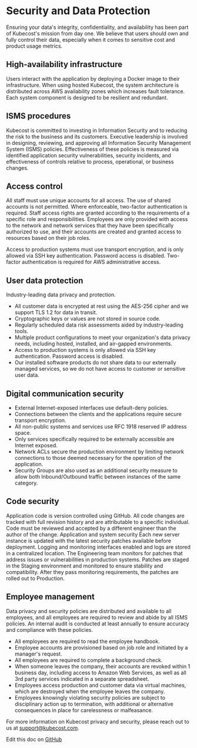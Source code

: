 Security and Data Protection
========

Ensuring your data's integrity, confidentiality, and availability has been part of Kubecost's mission from day one. We believe that users should own and fully control their data, especially when it comes to sensitive cost and product usage metrics.

## High-availability infrastructure 
Users interact with the application by deploying a Docker image to their infrastructure. When using hosted Kubecost, the system architecture is distributed across AWS availability zones which increases fault tolerance. Each system component is designed to be resilient and redundant.

## ISMS procedures
Kubecost is committed to investing in Information Security and to reducing the risk to the business and its customers. Executive leadership is involved in designing, reviewing, and approving all Information Security Management System (ISMS) policies. Effectiveness of these policies is measured via identified application security vulnerabilities, security incidents, and effectiveness of controls relative to process, operational, or business changes.

## Access control
All staff must use unique accounts for all access. The use of shared accounts is not permitted. Where enforceable, two-factor authentication is required. Staff access rights are granted according to the requirements of a specific role and responsibilities. Employees are only provided with access to the network and network services that they have been specifically authorized to use, and their accounts are created and granted access to resources based on their job roles.

Access to production systems must use transport encryption, and is only allowed via SSH key authentication. Password access is disabled. Two-factor authentication is required for AWS administrative access.

## User data protection 
Industry-leading data privacy and protection. 
* All customer data is encrypted at rest using the AES-256 cipher and we support TLS 1.2 for data in transit.
* Cryptographic keys or values are not stored in source code.
* Regularly scheduled data risk assessments aided by industry-leading tools.
* Multiple product configurations to meet your organization's data privacy needs, including hosted, installed, and air-gapped environments.
* Access to production systems is only allowed via SSH key authentication. Password access is disabled.
* Our installed software products do not share data to our externally managed services, so we do not have access to customer or sensitive user data.

## Digital communication security
* External Internet-exposed interfaces use default-deny policies.
* Connections between the clients and the applications require secure transport encryption.
* All non-public systems and services use RFC 1918 reserved IP address space.
* Only services specifically required to be externally accessible are Internet exposed.
* Network ACLs secure the production environment by limiting network connections to those deemed necessary for the operation of the application.
* Security Groups are also used as an additional security measure to allow both Inbound/Outbound traffic between instances of the same category.

## Code security
Application code is version controlled using GitHub. All code changes are tracked with full revision history and  are attributable to a specific individual. Code must be reviewed and accepted by a different engineer than the author of the change.
Application and system security
Each new server instance is updated with the latest security patches available before deployment. Logging and monitoring interfaces enabled and logs are stored in a centralized location. The Engineering team monitors for patches that address issues or vulnerabilities in production systems. Patches are staged in the Staging environment and monitored to ensure stability and compatibility. After they pass monitoring requirements, the patches are rolled out to Production.

## Employee management
Data privacy and security policies are distributed and available to all employees, and all employees are required to review and abide by all ISMS policies. An internal audit is conducted at least annually to ensure accuracy and compliance with these policies.
* All employees are required to read the employee handbook.
* Employee accounts are provisioned based on job role and initiated by a manager's request.
* All employees are required to complete a background check.
* When someone leaves the company, their accounts are revoked within 1 business day, including access to Amazon Web Services, as well as all 3rd party services indicated in a separate spreadsheet.
* Employees access production and customer data via virtual machines, which are destroyed when the employee leaves the company.
* Employees knowingly violating security policies are subject to disciplinary action up to termination, with additional or alternative consequences in place for carelessness or malfeasance.

For more information on Kubecost privacy and security, please reach out to us at <support@kubecost.com>.

Edit this doc on [GitHub](https://github.com/kubecost/docs/blob/main/security.md)

<!--- {"article":"4407595978903","section":"4402829033367","permissiongroup":"1500001277122"} --->
